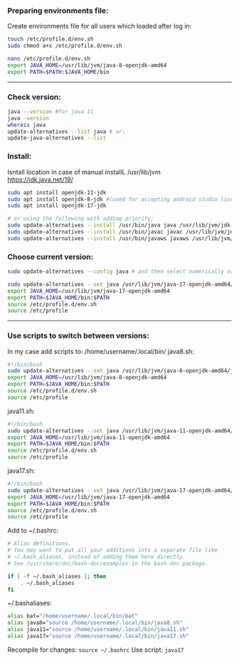 ### Preparing environments file:
Create environments file for all users which loaded after log in:
```bash
touch /etc/profile.d/env.sh
sudo chmod a+x /etc/profile.d/env.sh

nano /etc/profile.d/env.sh
export JAVA_HOME=/usr/lib/jvm/java-8-openjdk-amd64
export PATH=$PATH:$JAVA_HOME/bin
```
___
### Check version:
```bash
java --version #for java 11
java -version
whereis java
update-alternatives --list java # or:
update-java-alternatives --list
```
### Install:
Isntall location in case of manual installL /usr/lib/jvm  
https://jdk.java.net/19/  

```bash
sudo apt install openjdk-11-jdk
sudo apt install openjdk-8-jdk #(used for accepting android studio licenses: $flutter doctor --android-licenses)
sudo apt install openjdk-17-jdk

# or using the following with adding priority:
sudo update-alternatives --install /usr/bin/java java /usr/lib/jvm/jdk-20/bin/java 1000
sudo update-alternatives --install /usr/bin/javac javac /usr/lib/jvm/jdk-20/bin/javac 1000
sudo update-alternatives --install /usr/bin/javaws javaws /usr/lib/jvm/jdk-20/bin/javaws 1000
```
### Choose current version:
```bash
sudo update-alternatives --config java # and then select numerically or:

sudo update-alternatives --set java /usr/lib/jvm/java-17-openjdk-amd64/bin/java
export JAVA_HOME=/usr/lib/jvm/java-17-openjdk-amd64
export PATH=$JAVA_HOME/bin:$PATH
source /etc/profile.d/env.sh
source /etc/profile
```
____
### Use scripts to switch between versions:
In my case add scripts to: /home/username/.local/bin/
java8.sh:
```bash
#!/bin/bash
sudo update-alternatives --set java /usr/lib/jvm/java-8-openjdk-amd64/jre/bin/java
export JAVA_HOME=/usr/lib/jvm/java-8-openjdk-amd64
export PATH=$JAVA_HOME/bin:$PATH
source /etc/profile.d/env.sh
source /etc/profile
```
java11.sh:
```bash
#!/bin/bash
sudo update-alternatives --set java /usr/lib/jvm/java-11-openjdk-amd64/bin/java
export JAVA_HOME=/usr/lib/jvm/java-11-openjdk-amd64
export PATH=$JAVA_HOME/bin:$PATH
source /etc/profile.d/env.sh
source /etc/profile
```
java17.sh:
```bash
#!/bin/bash
sudo update-alternatives --set java /usr/lib/jvm/java-17-openjdk-amd64/bin/java
export JAVA_HOME=/usr/lib/jvm/java-17-openjdk-amd64
export PATH=$JAVA_HOME/bin:$PATH
source /etc/profile.d/env.sh
source /etc/profile
```

Add to ~/.bashrc:
```bash
# Alias definitions.
# You may want to put all your additions into a separate file like
# ~/.bash_aliases, instead of adding them here directly.
# See /usr/share/doc/bash-doc/examples in the bash-doc package.

if [ -f ~/.bash_aliases ]; then
    . ~/.bash_aliases
fi
```
~/.bashaliases:
```bash
alias bat="/home/username/.local/bin/bat"
alias java8="source /home/username/.local/bin/java8.sh"
alias java11="source /home/username/.local/bin/java11.sh"
alias java17="source /home/username/.local/bin/java17.sh"
```
Recompile for changes:
`source ~/.bashrc`
Use script:
`java17`
